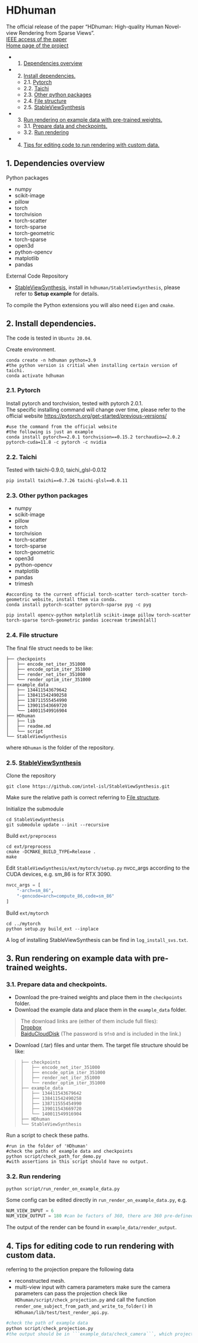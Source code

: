 
# HDhuman
The official release of the paper “HDhuman: High-quality Human Novel-view Rendering from Sparse Views”.  
[IEEE access of the paper](https://ieeexplore.ieee.org/abstract/document/10168294)  
[Home page of the project](http://cic.tju.edu.cn/faculty/likun/projects/HDhuman/index.html)

<!-- vscode-markdown-toc -->
* 1. [Dependencies overview](#Dependenciesoverview)
* 2. [Install dependencies.](#Installdependencies.)
    * 2.1. [Pytorch](#Pytorch)
    * 2.2. [Taichi](#Taichi)
    * 2.3. [Other python packages](#Otherpythonpackages)
    * 2.4. [File structure](#Filestructure)
    * 2.5. [StableViewSynthesis](#StableViewSynthesishttps:github.comintel-islStableViewSynthesis.git)
* 3. [Run rendering on example data with pre-trained weights.](#Runrenderingonexampledatawithpre-trainedweights.)
    * 3.1. [Prepare data and checkpoints.](#Preparedataandcheckpoints.)
    * 3.2. [Run rendering](#Runrendering)
* 4. [Tips for editing code to run rendering with custom data.](#Tipsforedittingcodetorunrenderingwithcustomdata.)

<!-- vscode-markdown-toc-config
    numbering=true
    autoSave=true
    /vscode-markdown-toc-config -->
<!-- /vscode-markdown-toc -->



##  1. <a name='Dependenciesoverview'></a>Dependencies overview
Python packages
- numpy
- scikit-image
- pillow
- torch
- torchvision
- torch-scatter
- torch-sparse
- torch-geometric
- torch-sparse
- open3d
- python-opencv
- matplotlib
- pandas

External Code Repository
- [StableViewSynthesis](https://github.com/intel-isl/StableViewSynthesis.git), install in ```hdhuman/StableViewSynthesis```, please refer to **Setup example** for details.


To compile the Python extensions you will also need `Eigen` and `cmake`.


##  2. <a name='Installdependencies.'></a>Install dependencies.
The code is tested in ```Ubuntu 20.04```.

Create environment.
```shell
conda create -n hdhuman python=3.9
#the python version is critial when installing certain version of taichi.
conda activate hdhuman
```
###  2.1. <a name='Pytorch'></a>Pytorch
Install pytorch and torchvision, tested with pytorch 2.0.1.  
The specific installing command will change over time, please refer to the official website <https://pytorch.org/get-started/previous-versions/>
```shell
#use the command from the official website
#the following is just an example
conda install pytorch==2.0.1 torchvision==0.15.2 torchaudio==2.0.2 pytorch-cuda=11.8 -c pytorch -c nvidia
```

###  2.2. <a name='Taichi'></a>Taichi
Tested with taichi-0.9.0, taichi_glsl-0.0.12
```
pip install taichi==0.7.26 taichi-glsl==0.0.11
```

###  2.3. <a name='Otherpythonpackages'></a>Other python packages
- numpy
- scikit-image
- pillow
- torch
- torchvision
- torch-scatter
- torch-sparse
- torch-geometric
- open3d
- python-opencv
- matplotlib
- pandas
- trimesh
```shell
#according to the current official torch-scatter torch-scatter torch-geometric website, install them via conda.
conda install pytorch-scatter pytorch-sparse pyg -c pyg

pip install opencv-python matplotlib scikit-image pillow torch-scatter torch-sparse torch-geometric pandas icecream trimesh[all]
```

###  2.4. <a name='Filestructure'></a>File structure
The final file struct needs to be like:
```
├── checkpoints
│   ├── encode_net_iter_351000
│   ├── encode_optim_iter_351000
│   ├── render_net_iter_351000
│   └── render_optim_iter_351000
├── example_data
│   ├── 134411543679642
│   ├── 138411542490258
│   ├── 138711555454990
│   ├── 139011543669720
│   └── 140011549916904
├── HDhuman
│   ├── lib
│   ├── readme.md
│   └── script
└── StableViewSynthesis
```
where ```HDhuman``` is the folder of the repository.



###  2.5. <a name='StableViewSynthesishttps:github.comintel-islStableViewSynthesis.git'></a>[StableViewSynthesis](https://github.com/intel-isl/StableViewSynthesis.git)
Clone the repository
```shell
git clone https://github.com/intel-isl/StableViewSynthesis.git
```
Make sure the relative path is correct referring to [File structure](#Filestructure).

Initialize the submodule
```shell
cd StableViewSynthesis
git submodule update --init --recursive
```

Build ```ext/preprocess```
```shell
cd ext/preprocess
cmake -DCMAKE_BUILD_TYPE=Release .
make 
```

Edit ```StableViewSynthesis/ext/mytorch/setup.py``` nvcc_args according to the CUDA devices, e.g. sm_86 is for RTX 3090.
```python
nvcc_args = [
    "-arch=sm_86",
    "-gencode=arch=compute_86,code=sm_86"
]
```
Build ```ext/mytorch```
```
cd ../mytorch
python setup.py build_ext --inplace
```
A log of installing StableViewSynthesis can be find in ```log_install_svs.txt```.

##  3. <a name='Runrenderingonexampledatawithpre-trainedweights.'></a>Run rendering on example data with pre-trained weights.
###  3.1. <a name='Preparedataandcheckpoints.'></a>Prepare data and checkpoints.
* Download the pre-trained weights and place them in the ```checkpoints``` folder.   
* Download the example data and place them in the ```example_data``` folder.  
> The download links are (either of them include full files):   
> [Dropbox](https://www.dropbox.com/scl/fo/rv038639461fr81zncltq/h?rlkey=ibpw8p4enf555tabx847zqin5&dl=0)  
> [BaiduCloudDisk](https://pan.baidu.com/s/1YckBxXYAV09dsJMEAdt8aA?pwd=9fn0) (The password is ```9fn0``` and is included in the link.)

* Download (.tar) files and untar them. The target file structure should be like:
> ```
> ├── checkpoints
> │   ├── encode_net_iter_351000
> │   ├── encode_optim_iter_351000
> │   ├── render_net_iter_351000
> │   └── render_optim_iter_351000
> ├── example_data
> │   ├── 134411543679642
> │   ├── 138411542490258
> │   ├── 138711555454990
> │   ├── 139011543669720
> │   └── 140011549916904
> ├── HDhuman
> └── StableViewSynthesis
> ``` 
Run a script to check these paths.
```shell
#run in the folder of 'HDhuman'
#check the paths of example data and checkpoints
python script/check_path_for_demo.py
#with assertions in this script should have no output.
```
###  3.2. <a name='Runrendering'></a>Run rendering
```shell
python script/run_render_on_example_data.py
```
Some config can be edited directly in ```run_render_on_example_data.py```, e.g.
```python
NUM_VIEW_INPUT = 6
NUM_VIEW_OUTPUT = 180 #can be factors of 360, there are 360 pre-defined views
```
The output of the render can be found in ```example_data/render_output```.

##  4. <a name='Tipsforedittingcodetorunrenderingwithcustomdata.'></a>Tips for editing code to run rendering with custom data.
referring to the projection
prepare the following data
* reconstructed mesh.
* multi-view input with camera parameters
make sure the camera parameters can pass the projection check like ```HDhuman/script/check_projection.py``` and call the function ```render_one_subject_from_path_and_write_to_folder()``` in ```HDhuman/lib/test/test_render_api.py```.
```python
#check the path of example data
python script/check_projection.py
#the output should be in ```example_data/check_camera```, which projects the vertice of the mesh to the image according to the camera parameters.
```
